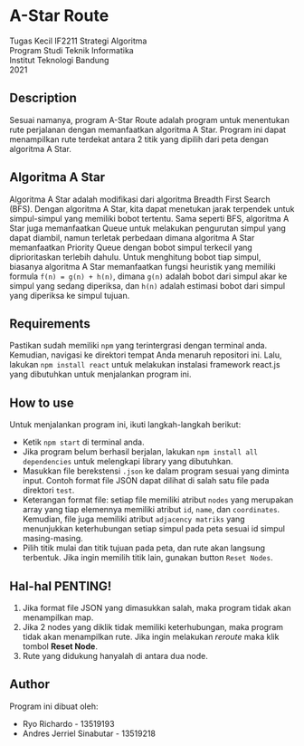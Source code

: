 # A-Star Route
Tugas Kecil IF2211 Strategi Algoritma<br>
Program Studi Teknik Informatika<br>
Institut Teknologi Bandung<br>
2021

## Description
Sesuai namanya, program A-Star Route adalah program untuk menentukan rute perjalanan dengan memanfaatkan algoritma A Star. Program ini dapat menampilkan rute terdekat antara 2 titik yang dipilih dari peta dengan algoritma A Star.

## Algoritma A Star
Algoritma A Star adalah modifikasi dari algoritma Breadth First Search (BFS). Dengan algoritma A Star, kita dapat menetukan jarak terpendek untuk simpul-simpul yang memiliki bobot tertentu. Sama seperti BFS, algoritma A Star juga memanfaatkan Queue untuk melakukan pengurutan simpul yang dapat diambil, namun terletak perbedaan dimana algoritma A Star memanfaatkan Priority Queue dengan bobot simpul terkecil yang diprioritaskan terlebih dahulu. Untuk menghitung bobot tiap simpul, biasanya algoritma A Star memanfaatkan fungsi heuristik yang memiliki formula `f(n) = g(n) + h(n)`, dimana `g(n)` adalah bobot dari simpul akar ke simpul yang sedang diperiksa, dan `h(n)` adalah estimasi bobot dari simpul yang diperiksa ke simpul tujuan.

## Requirements
Pastikan sudah memiliki `npm` yang terintergrasi dengan terminal anda. Kemudian, navigasi ke direktori tempat Anda menaruh repositori ini. Lalu, lakukan `npm install react` untuk melakukan instalasi framework react.js yang dibutuhkan untuk menjalankan program ini.

## How to use
Untuk menjalankan program ini, ikuti langkah-langkah berikut:
* Ketik `npm start` di terminal anda. 
* Jika program belum berhasil berjalan, lakukan `npm install all dependencies` untuk melengkapi library yang dibutuhkan.
* Masukkan file berekstensi `.json` ke dalam program sesuai yang diminta input. Contoh format file JSON dapat dilihat di salah satu file pada direktori `test`. 
* Keterangan format file: setiap file memiliki atribut `nodes` yang merupakan array yang tiap elemennya memiliki atribut `id`, `name`, dan `coordinates`. Kemudian, file juga memiliki atribut `adjacency matriks` yang menunjukkan keterhubungan setiap simpul pada peta sesuai id simpul masing-masing.
* Pilih titik mulai dan titik tujuan pada peta, dan rute akan langsung terbentuk. Jika ingin memilih titik lain, gunakan button `Reset Nodes`.

## Hal-hal PENTING!
1. Jika format file JSON yang dimasukkan salah, maka program tidak akan menampilkan map.
2. Jika 2 nodes yang diklik tidak memiliki keterhubungan, maka program tidak akan menampilkan rute. Jika ingin melakukan *reroute* maka klik tombol **Reset Node**.
3. Rute yang didukung hanyalah di antara dua node.

## Author
Program ini dibuat oleh:
* Ryo Richardo - 13519193
* Andres Jerriel Sinabutar - 13519218
